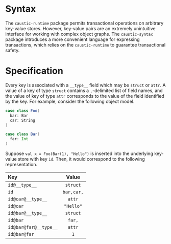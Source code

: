 # Syntax
The ```caustic-runtime``` package permits transactional operations on arbitrary key-value stores. However, key-value pairs are an extremely unintuitive interface for working with complex object graphs. The ```caustic-syntax``` package introduces a more convenient language for expressing transactions, which relies on the ```caustic-runtime``` to guarantee transactional safety.

# Specification
Every key is associated with a ```__type__``` field which may be ```struct``` or ```attr```. A value of a key of type ```struct``` contains a ```,```-delimited list of field names, and the value of key of type ```attr``` corresponds to the value of the field identified by the key. For example, consider the following object model.

```scala
case class Foo(
  bar: Bar
  car: String
)

case class Bar(
  far: Int
)
```

Suppose ```val x = Foo(Bar(1), "Hello")``` is inserted into the underlying key-value store with key ```id```. Then, it would correspond to the following representation.

| Key                         | Value          |
|:----------------------------|:--------------:|
| ```id@__type__```           | ```struct```   |
| ```id```                    | ```bar,car,``` |
| ```id@car@__type__```       | ```attr```     |
| ```id@car```                | ```"Hello"```  |
| ```id@bar@__type__```       | ```struct```   |
| ```id@bar```                | ```far,```     |
| ```id@bar@far@__type__```   | ```attr```     |
| ```id@bar@far```            | ```1```        |
